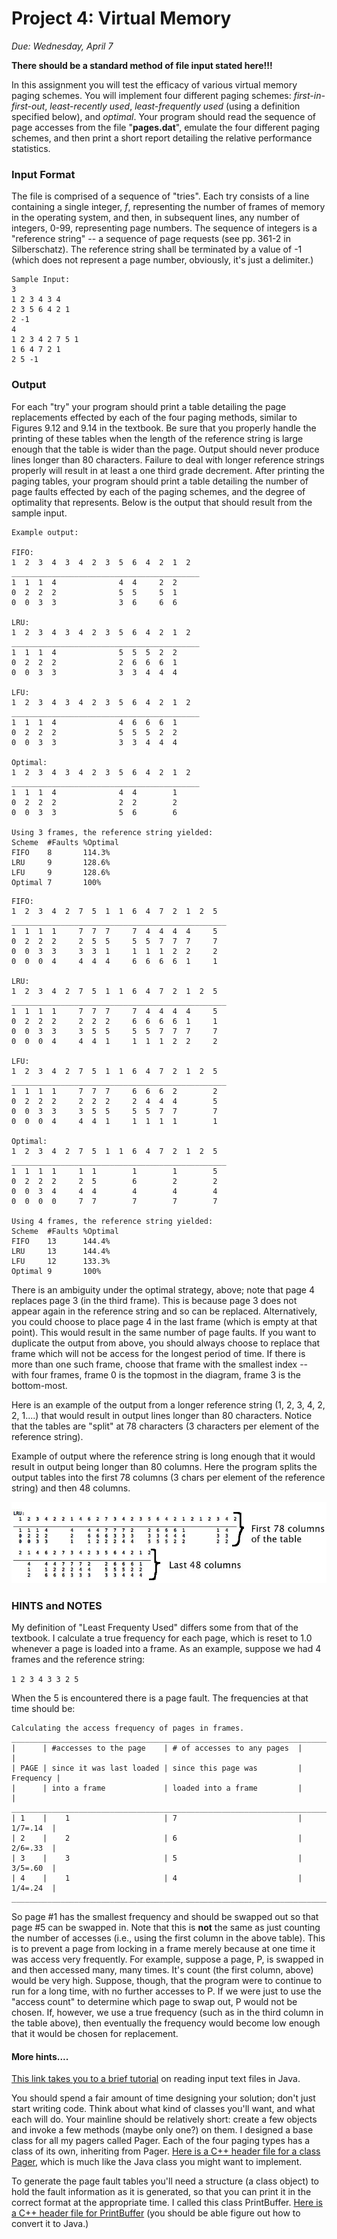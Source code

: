 
# Project 4: Virtual Memory
*Due: Wednesday, April 7*


**There should be a standard method of file input stated here!!!**

In this assignment you will test the efficacy of various virtual memory paging schemes. You will implement four different paging schemes: *first-in-first-out*, *least-recently used*, *least-frequently used* (using a definition specified below), and *optimal*. Your program should read the sequence of page accesses from the file "**pages.dat**", emulate the four different paging schemes, and then print a short report detailing the relative performance statistics.
 
### Input Format  
The file is comprised of a sequence of "tries".  Each try consists of a line containing a single integer, *f*, representing the number of frames of memory in the operating system, and then, in subsequent lines, any number of integers, 0-99, representing page numbers.  The sequence of integers is a "reference string" -- a sequence of page requests (see pp. 361-2 in Silberschatz).  The reference string shall be terminated by a value of -1 (which does not represent a page number, obviously, it's just a delimiter.)
 

    Sample Input:
    3
    1 2 3 4 3 4
    2 3 5 6 4 2 1
    2 -1
    4
    1 2 3 4 2 7 5 1
    1 6 4 7 2 1
    2 5 -1

### Output  
For each "try" your program should print a table detailing the page replacements effected by each of the four paging methods, similar to Figures 9.12 and 9.14 in the textbook.  Be sure that you properly handle the printing of these tables when the length of the reference string is large enough that the table is wider than the page.  Output should never produce lines longer than 80 characters. Failure to deal with longer reference strings properly will result in at least a one third grade decrement. After printing the paging tables, your program should print a table detailing the number of page faults effected by each of the paging schemes, and the degree of optimality that represents.  Below is the output that should result from the sample input.
 
```
Example output:

FIFO:
1  2  3  4  3  4  2  3  5  6  4  2  1  2
__________________________________________
1  1  1  4              4  4     2  2
0  2  2  2              5  5     5  1
0  0  3  3              3  6     6  6

LRU:
1  2  3  4  3  4  2  3  5  6  4  2  1  2
__________________________________________
1  1  1  4              5  5  5  2  2
0  2  2  2              2  6  6  6  1
0  0  3  3              3  3  4  4  4

LFU:
1  2  3  4  3  4  2  3  5  6  4  2  1  2
__________________________________________
1  1  1  4              4  6  6  6  1
0  2  2  2              5  5  5  2  2
0  0  3  3              3  3  4  4  4

Optimal:
1  2  3  4  3  4  2  3  5  6  4  2  1  2
__________________________________________
1  1  1  4              4  4        1
0  2  2  2              2  2        2
0  0  3  3              5  6        6

Using 3 frames, the reference string yielded:
Scheme  #Faults %Optimal
FIFO    8       114.3%
LRU     9       128.6%
LFU     9       128.6%
Optimal 7       100%
```  
     
     
     
```
FIFO:
1  2  3  4  2  7  5  1  1  6  4  7  2  1  2  5
________________________________________________
1  1  1  1     7  7  7     7  4  4  4  4     5
0  2  2  2     2  5  5     5  5  7  7  7     7
0  0  3  3     3  3  1     1  1  1  2  2     2
0  0  0  4     4  4  4     6  6  6  6  1     1

LRU:
1  2  3  4  2  7  5  1  1  6  4  7  2  1  2  5
________________________________________________
1  1  1  1     7  7  7     7  4  4  4  4     5
0  2  2  2     2  2  2     6  6  6  6  1     1
0  0  3  3     3  5  5     5  5  7  7  7     7
0  0  0  4     4  4  1     1  1  1  2  2     2

LFU:
1  2  3  4  2  7  5  1  1  6  4  7  2  1  2  5
________________________________________________
1  1  1  1     7  7  7     6  6  6  2        2
0  2  2  2     2  2  2     2  4  4  4        5
0  0  3  3     3  5  5     5  5  7  7        7
0  0  0  4     4  4  1     1  1  1  1        1

Optimal:
1  2  3  4  2  7  5  1  1  6  4  7  2  1  2  5
________________________________________________
1  1  1  1     1  1        1        1        5
0  2  2  2     2  5        6        2        2
0  0  3  4     4  4        4        4        4
0  0  0  0     7  7        7        7        7

Using 4 frames, the reference string yielded:
Scheme  #Faults %Optimal
FIFO    13      144.4%
LRU     13      144.4%
LFU     12      133.3%
Optimal 9       100%
```

     

There is an ambiguity under the optimal strategy, above; note that page 4 replaces page 3 (in the third frame). This is because page 3 does not appear again in the reference string and so can be replaced. Alternatively, you could choose to place page 4 in the last frame (which is empty at that point). This would result in the same number of page faults. If you want to duplicate the output from above, you should always choose to replace that frame which will not be access for the longest period of time. If there is more than one such frame, choose that frame with the smallest index -- with four frames, frame 0 is the topmost in the diagram, frame 3 is the bottom-most.

Here is an example of the output from a longer reference string (1, 2, 3, 4, 2, 2, 1....) that would result in output lines longer than 80 characters. Notice that the tables are "split" at 78 characters (3 characters per element of the reference string).

Example of output where the reference string is long enough that it would result in output being longer than 80 columns. Here the program splits the output tables into the first 78 columns (3 chars per element of the reference string) and then 48 columns.

![image][1]

### HINTS and NOTES

My definition of "Least Frequenty Used" differs some from that of the textbook. I calculate a true frequency for each page, which is reset to 1.0 whenever a page is loaded into a frame. As an example, suppose we had 4 frames and the reference string:

`1 2 3 4 3 3 2 5`

When the 5 is encountered there is a page fault. 
The frequencies at that time should be:

    Calculating the access frequency of pages in frames.
    ____________________________________________________________________________
    |      | #accesses to the page    | # of accesses to any pages  |           |
    | PAGE | since it was last loaded | since this page was         | Frequency |
    |      | into a frame             | loaded into a frame         |           |
    ____________________________________________________________________________
    | 1    |	1                     |	7                           |  1/7=.14  |
    | 2    |	2                     |	6                           |  2/6=.33  |
    | 3    |	3                     |	5                           |  3/5=.60  |
    | 4    |	1                     |	4                           |  1/4=.24  |
    ____________________________________________________________________________
    
So page #1 has the smallest frequency and should be swapped out so that page #5 can be swapped in. Note that this is **not** the same as just counting the number of accesses (i.e., using the first column in the above table). This is to prevent a page from locking in a frame merely because at one time it was access very frequently. For example, suppose a page, P, is swapped in and then accessed many, many times. It's count (the first column, above) would be very high. Suppose, though, that the program were to continue to run for a long time, with no further accesses to P. If we were just to use the "access count" to determine which page to swap out, P would not be chosen. If, however, we use a true frequency (such as in the third column in the table above), then eventually the frequency would become low enough that it would be chosen for replacement.

#### More hints....

[This link takes you to a brief tutorial][2] on reading input text files in Java.

You should spend a fair amount of time designing your solution; don't just start writing code.  Think about what kind of classes you'll want, and what each will do. Your mainline should be relatively short: create a few objects and invoke a few methods (maybe only one?) on them. I designed a base class for all my pagers called Pager. Each of the four paging types has a class of its own, inheriting from Pager. [Here is a C++ header file for a class Pager][3], which is much like the Java class you might want to implement.

To generate the page fault tables you'll need a structure (a class object) to hold the fault information as it is generated, so that you can print it in the correct format at the appropriate time. I called this class PrintBuffer. [Here is a C++ header file for PrintBuffer][4] (you should be able figure out how to convert it to Java.) 

[1]: project_5.jpg
[2]: http://www.emunix.emich.edu/~evett/OS/inputFiles_inJava.htm
[3]: http://www.emunix.emich.edu/~evett/OS/pager.h
[4]: http://www.emunix.emich.edu/~evett/OS/printBuffer.h
